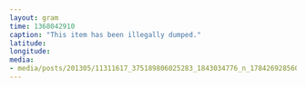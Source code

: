 ```yaml
---
layout: gram
time: 1368042910
caption: "This item has been illegally dumped."
latitude: 
longitude: 
media:
- media/posts/201305/11311617_375189806025283_1843034776_n_17842692856000351.jpg
---
```

